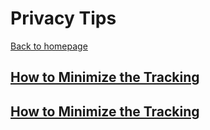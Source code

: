 # Privacy Tips
[Back to homepage](https://github.com/themirrazz/tips)

## [How to Minimize the Tracking](minimize_tracking.md)

## [How to Minimize the Tracking](what_google_knows.md)
